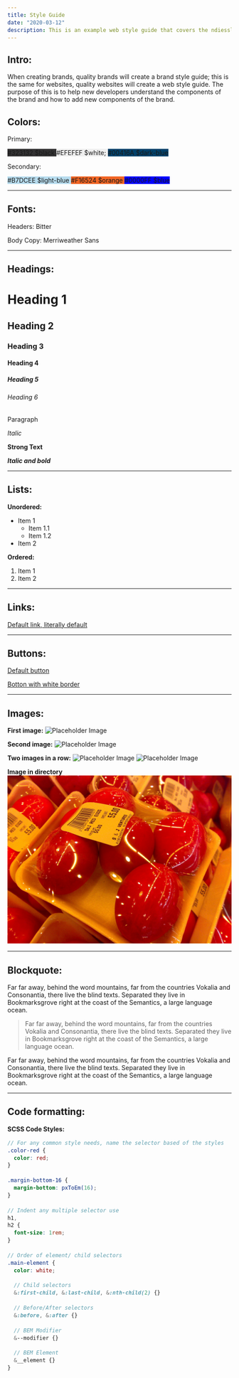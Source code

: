 ```yaml
---
title: Style Guide
date: "2020-03-12"
description: This is an example web style guide that covers the ndiesslin website.
---
```


## Intro:

When creating brands, quality brands will create a brand style guide; this is the same for websites, quality websites will create a web style guide. The purpose of this is to help new developers understand the components of the brand and how to add new components of the brand. 

## Colors:
Primary:

<span class="guide-color color-white" style="background-color: #323132">
  #323132 $black
</span>
<span class="guide-color" style="background-color: #EFEFEF">
  #EFEFEF $white;
</span>
<span class="guide-color color-white" style="background-color: #00416A">
  #00416A $dark-blue
</span>

Secondary:

<span class="guide-color" style="background-color: #B7DCEE">
  #B7DCEE $light-blue
</span>
<span class="guide-color" style="background-color: #F16524">
  #F16524 $orange
</span>
<span class="guide-color color-white" style="background-color: #0000FF">
  #0000FF $blue
</span>

<hr>

## Fonts:
<p class="font-family-serif">Headers: Bitter</p>
<p class="font-family-sanserif">Body Copy: Merriweather Sans</p>

<hr>

## Headings:
# Heading 1
## Heading 2
### Heading 3
#### Heading 4
##### Heading 5
###### Heading 6
Paragraph

*Italic*

**Strong Text**

***Italic and bold***

<hr>

## Lists:
**Unordered:**
* Item 1
  * Item 1.1
  * Item 1.2
* Item 2

**Ordered:**
1. Item 1
2. Item 2

<hr>

## Links:
[Default link, literally default](#)

<hr>

## Buttons:
<a href="#" class="btn">Default button</a>

<div class="background-color-black padding-16">
  <a href="#" class="btn btn--border-color-white">Botton with white border</a>
</div>

<hr>

## Images:
**First image:**
![Placeholder Image](https://via.placeholder.com/650x50)

**Second image:**
![Placeholder Image](https://via.placeholder.com/650x50)

**Two images in a row:**
![Placeholder Image](https://via.placeholder.com/650x50)
![Placeholder Image](https://via.placeholder.com/650x50)

**Image in directory**
![Placeholder Image](./salty_egg.jpg)

<hr>

## Blockquote:
Far far away, behind the word mountains, far from the countries Vokalia and Consonantia, there live the blind texts. Separated they live in Bookmarksgrove right at the coast of the Semantics, a large language ocean.

> Far far away, behind the word mountains, far from the countries Vokalia and
> Consonantia, there live the blind texts. Separated they live in Bookmarksgrove
> right at the coast of the Semantics, a large language ocean.

Far far away, behind the word mountains, far from the countries Vokalia and Consonantia, there live the blind texts. Separated they live in Bookmarksgrove right at the coast of the Semantics, a large language ocean.

<hr>

## Code formatting:
**SCSS Code Styles:**
``` SCSS
// For any common style needs, name the selector based of the styles
.color-red {
  color: red;
}

.margin-bottom-16 {
  margin-bottom: pxToEm(16);
}

// Indent any multiple selector use
h1,
h2 {
  font-size: 1rem;
}

// Order of element/ child selectors
.main-element {
  color: white;

  // Child selectors
  &:first-child, &:last-child, &:nth-child(2) {}

  // Before/After selectors
  &:before, &:after {}

  // BEM Modifier
  &--modifier {}

  // BEM Element
  &__element {}
}
```
